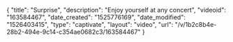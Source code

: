 {
    "title": "Surprise",
    "description": "Enjoy yourself at any concert",
    "videoid": "163584467",
    "date_created": "1525776169",
    "date_modified": "1526403415",
    "type": "captivate",
    "layout": "video",
    "url": "\/v\/1b2c8b4e-28b2-494e-9c14-c354ae0682c3\/163584467"
}